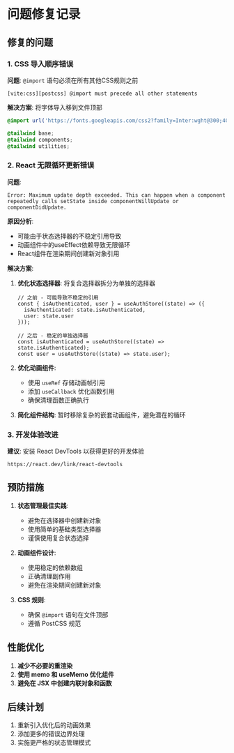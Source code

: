 # 问题修复记录

## 修复的问题

### 1. CSS 导入顺序错误
**问题**: `@import` 语句必须在所有其他CSS规则之前
```
[vite:css][postcss] @import must precede all other statements
```

**解决方案**: 将字体导入移到文件顶部
```css
@import url('https://fonts.googleapis.com/css2?family=Inter:wght@300;400;500;600;700&display=swap');

@tailwind base;
@tailwind components;
@tailwind utilities;
```

### 2. React 无限循环更新错误
**问题**: 
```
Error: Maximum update depth exceeded. This can happen when a component repeatedly calls setState inside componentWillUpdate or componentDidUpdate.
```

**原因分析**:
- 可能由于状态选择器的不稳定引用导致
- 动画组件中的useEffect依赖导致无限循环
- React组件在渲染期间创建新对象引用

**解决方案**:

1. **优化状态选择器**: 将复合选择器拆分为单独的选择器
   ```tsx
   // 之前 - 可能导致不稳定的引用
   const { isAuthenticated, user } = useAuthStore((state) => ({
     isAuthenticated: state.isAuthenticated,
     user: state.user
   }));

   // 之后 - 稳定的单独选择器
   const isAuthenticated = useAuthStore((state) => state.isAuthenticated);
   const user = useAuthStore((state) => state.user);
   ```

2. **优化动画组件**: 
   - 使用 `useRef` 存储动画帧引用
   - 添加 `useCallback` 优化函数引用
   - 确保清理函数正确执行

3. **简化组件结构**: 暂时移除复杂的嵌套动画组件，避免潜在的循环

### 3. 开发体验改进
**建议**: 安装 React DevTools 以获得更好的开发体验
```
https://react.dev/link/react-devtools
```

## 预防措施

1. **状态管理最佳实践**:
   - 避免在选择器中创建新对象
   - 使用简单的基础类型选择器
   - 谨慎使用复合状态选择

2. **动画组件设计**:
   - 使用稳定的依赖数组
   - 正确清理副作用
   - 避免在渲染期间创建新对象

3. **CSS 规则**:
   - 确保 `@import` 语句在文件顶部
   - 遵循 PostCSS 规范

## 性能优化

1. **减少不必要的重渲染**
2. **使用 memo 和 useMemo 优化组件**
3. **避免在 JSX 中创建内联对象和函数**

## 后续计划

1. 重新引入优化后的动画效果
2. 添加更多的错误边界处理
3. 实施更严格的状态管理模式

